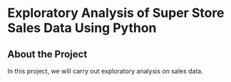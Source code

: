 # Exploratory Analysis of Super Store Sales Data Using Python


## About the Project
In this project, we will carry out exploratory analysis on sales data.
